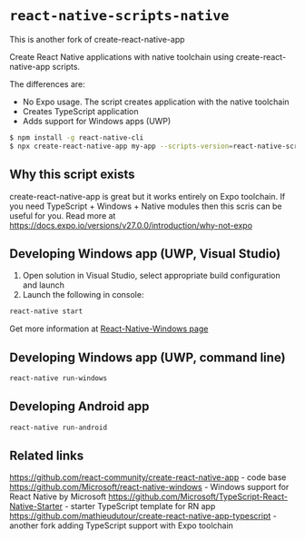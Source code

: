 # `react-native-scripts-native`

This is another fork of create-react-native-app

Create React Native applications with native toolchain using create-react-native-app scripts.

The differences are:
* No Expo usage. The script creates application with the native toolchain
* Creates TypeScript application
* Adds support for Windows apps (UWP)


```sh
$ npm install -g react-native-cli
$ npx create-react-native-app my-app --scripts-version=react-native-scripts-native
```

Why this script exists
----------------------

create-react-native-app is great but it works entirely on Expo toolchain. If you need TypeScript + Windows + Native modules then this scris can be useful for you.
Read more at https://docs.expo.io/versions/v27.0.0/introduction/why-not-expo

Developing Windows app (UWP, Visual Studio)
-------------------------------------------
1. Open solution in Visual Studio, select appropriate build configuration and launch
2. Launch the following in console:
```sh
react-native start
```

Get more information at [React-Native-Windows page](https://github.com/Microsoft/react-native-windows/blob/master/docs/GettingStarted.md)

Developing Windows app (UWP, command line)
-------------------------------------------
```sh
react-native run-windows
```

Developing Android app
-------------------------------------------
```sh
react-native run-android
```

Related links
----------------------------
https://github.com/react-community/create-react-native-app - code base
https://github.com/Microsoft/react-native-windows - Windows support for React Native by Microsoft
https://github.com/Microsoft/TypeScript-React-Native-Starter - starter TypeScript template for RN app
https://github.com/mathieudutour/create-react-native-app-typescript - another fork adding TypeScript support with Expo toolchain

